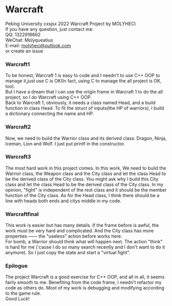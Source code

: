 # Warcraft
Peking University cxsjsx 2022 Warcraft Project by MOLYHECI<br />
If you have any question, just contact me:<br />
QQ: 1322916662<br />
WeChat: Molyqueatius<br />
E-mail: molyheci@outlook.com<br />
or create an issue
### Warcraft1
To be honest, Warcraft 1 is easy to code and I needn't to use C++ OOP to manage it,just use C is OK(In fact, using C to manage the all project is OK, too).<br />
But I have a dream that I can use the origin frame in Warcraft 1 to do the all project, so I do Warcraft using C++ OOP.<br />
Back to Warcraft 1, obviously, it needs a class named Head, and a build function in class Head. To fit the struct of inputs(the HP of warriors), I build a dictionary connecting the name and HP.

### Warcraft2
Now, we need to build the Warrior class and its derived class: Dragon, Ninja, Iceman, Lion and Wolf. I just put printf in the constructor.

### Warcraft3
The most hard work in this project comes. In this work, We need to build the Warrior class, the Weapon class and the City class and let the class Head to be the derived class of the City class. You might ask why I build this City class and let the class Head to be the derived class of the City class. In my opinion, "fight" is independent of the rest class and it should be the member function of the City class. As for the Head class, I think there should be a line with heads both ends and citys middle in my code.

### Warcraftfinal
This work is easier but has many details. If the frame before is awful, the work must be very hard and complicated. And the City class has more properties —— the "useless" action before works here.<br/>
For bomb, a Warrior should think what will happen next. The action "think" is hard for me ('cause I do so many search recently and I don't want to do it anymore). So I just copy the state and start a "virtual fight".

### Epilogue
The project Warcraft is a good exercise for C++ OOP, and all in all, it seems fairly smooth to me. Benefiting from the code frame, I needn't refactor my code as others do. Most of my work is debugging and modifying according to the game rule.<br />
Good Luck!
